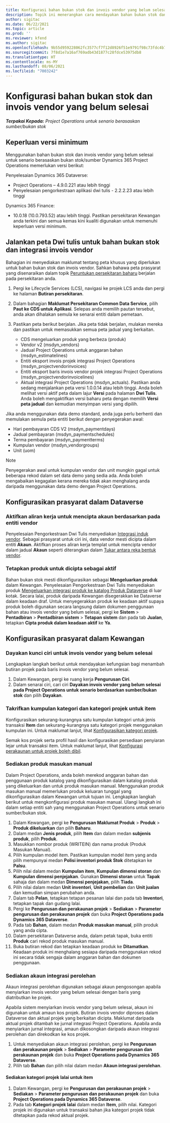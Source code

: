 ```yaml
---
title: Konfigurasi bahan bukan stok dan invois vendor yang belum selesai
description: Topik ini menerangkan cara mendayakan bahan bukan stok dan invois vendor yang belum selesai.
author: sigitac
ms.date: 06/22/2021
ms.topic: article
ms.prod: ''
ms.reviewer: kfend
ms.author: sigitac
ms.openlocfilehash: 9b55d959228062fc3577cf7f12d8926f51e9791f98c73fdc4b78251312a8a77a
ms.sourcegitcommit: 7f8d1e7a16af769adb43d1877c28fdce53975db8
ms.translationtype: HT
ms.contentlocale: ms-MY
ms.lasthandoff: 08/06/2021
ms.locfileid: "7003242"
---
```

# <a name="configure-non-stocked-materials-and-pending-vendor-invoices"></a>Konfigurasi bahan bukan stok dan invois vendor yang belum selesai

_**Terpakai Kepada:** Project Operations untuk senario berasaskan sumber/bukan stok_

## <a name="minimum-version-requirement"></a>Keperluan versi minimum

Menggunakan bahan bukan stok dan invois vendor yang belum selesai untuk senario berasaskan bukan stok/sumber Dynamics 365 Project Operations memerlukan versi berikut:

Penyelesaian Dynamics 365 Dataverse:

- Project Operations – 4.9.0.221 atau lebih tinggi
- Penyelesaian pengorkestraan aplikasi dwi tulis - 2.2.2.23 atau lebih tinggi

Dynamics 365 Finance:
- 10.0.18 (10.0.793.52) atau lebih tinggi. Pastikan persekitaran Kewangan anda terkini dan semua kemas kini kualiti digunakan untuk memenuhi keperluan versi minimum.

## <a name="run-dual-write-maps-for-non-stocked-materials-and-vendor-invoice-integration"></a>Jalankan peta Dwi tulis untuk bahan bukan stok dan integrasi invois vendor

Bahagian ini menyediakan maklumat tentang peta khusus yang diperlukan untuk bahan bukan stok dan invois vendor. Sahkan bahawa peta prasyarat yang disenaraikan dalam topik [Peruntukan persekitaran baharu](../environment/resource-provision-new-environment.md#run-project-operations-dual-write-maps) berjalan pada persekitaran anda.

1. Pergi ke Lifecycle Services (LCS), navigasi ke projek LCS anda dan pergi ke halaman **Butiran persekitaran**.
2. Dalam bahagian **Maklumat Persekitaran Common Data Service**, pilih **Paut ke CDS untuk Aplikasi**. Selepas anda memilih pautan tersebut, anda akan dihalakan semula ke senarai entiti dalam pemetaan.
3. Pastikan peta berikut berjalan. Jika peta tidak berjalan, mulakan mereka dan pastikan untuk memasukkan semua peta jadual yang berkaitan.

    - CDS mengeluarkan produk yang berbeza (produk)
    - Vendor v2 (msdyn_vendors)
    - Jadual Project Operations untuk anggaran bahan (msdyn_estimatelines)
    - Entiti eksport invois projek integrasi Project Operations (msdyn_projectvendorinvoices)
    - Entiti eksport baris invois vendor projek integrasi Project Operations (msdyn_projectvendorinvoicelines)
    - Aktual integrasi Project Operations (msdyn_actuals). Pastikan anda sedang menjalankan peta versi 1.0.0.14 atau lebih tinggi. Anda boleh melihat versi aktif peta dalam lajur **Versi** pada halaman **Dwi Tulis**. Anda boleh mengaktifkan versi baharu peta dengan memilih **Versi peta jadual** dan kemudian menyimpan versi yang dipilih.

Jika anda menggunakan data demo standard, anda juga perlu berhenti dan memulakan semula peta entiti berikut dengan penyegerakan awal:
  - Hari pembayaran CDS V2 (msdyn_paymentdays)
  - Jadual pembayaran (msdyn_paymentschedules)
  - Terma pembayaran (msdyn_paymentterms)
  - Kumpulan vendor (msdyn_vendorgroups)
  - Unit (uom)

> [!NOTE]
> Penyegerakan awal untuk kumpulan vendor dan unit mungkin gagal untuk beberapa rekod dalam set data demo yang sedia ada. Anda boleh mengabaikan kegagalan kerana mereka tidak akan menghalang anda daripada menggunakan data demo dengan Project Operations.

## <a name="configure-prerequisites-in-dataverse"></a>Konfigurasikan prasyarat dalam Dataverse

### <a name="activate-workflow-to-create-accounts-based-on-vendor-entity"></a>Aktifkan aliran kerja untuk mencipta akaun berdasarkan pada entiti vendor

Penyelesaian Pengorkestraan Dwi Tulis menyediakan [Integrasi induk vendor](/dynamics365/fin-ops-core/dev-itpro/data-entities/dual-write/vendor-mapping). Sebagai prasyarat untuk ciri ini, data vendor mesti dicipta dalam entiti **Akaun**. Aktifkan proses aliran kerja templat untuk mencipta vendor dalam jadual **Akaun** seperti diterangkan dalam [Tukar antara reka bentuk vendor](/dynamics365/fin-ops-core/dev-itpro/data-entities/dual-write/vendor-switch).

### <a name="set-products-to-be-created-as-active"></a>Tetapkan produk untuk dicipta sebagai aktif

Bahan bukan stok mesti dikonfigurasikan sebagai **Mengeluarkan produk** dalam Kewangan. Penyelesaian Pengorkestraan Dwi Tulis menyediakan produk [Mengeluarkan integrasi produk ke katalog Produk Dataverse](/dynamics365/fin-ops-core/dev-itpro/data-entities/dual-write/product-mapping) di luar kotak. Secara lalai, produk daripada Kewangan disegerakkan ke Dataverse dalam keadaan draf. Untuk menyegerakkan produk ke keadaan aktif supaya produk boleh digunakan secara langsung dalam dokumen penggunaan bahan atau invois vendor yang belum selesai, pergi ke **Sistem** > **Pentadbiran** > **Pentadbiran sistem** > **Tetapan sistem** dan pada tab **Jualan**, tetapkan **Cipta produk dalam keadaan aktif** ke **Ya**.

## <a name="configure-prerequisites-in-finance"></a>Konfigurasikan prasyarat dalam Kewangan

### <a name="enable-the-feature-key-for-pending-vendor-invoices"></a>Dayakan kunci ciri untuk invois vendor yang belum selesai

Lengkapkan langkah berikut untuk mendayakan kefungsian bagi menambah butiran projek pada baris invois vendor yang belum selesai.

1. Dalam Kewangan, pergi ke ruang kerja **Pengurusan Ciri**.
2. Dalam senarai ciri, cari ciri **Dayakan invois vendor yang belum selesai pada Project Operations untuk senario berdasarkan sumber/bukan stok** dan pilih **Dayakan**.

### <a name="define-category-groups-and-project-categories-for-items"></a>Takrifkan kumpulan kategori dan kategori projek untuk item

Konfigurasikan sekurang-kurangnya satu kumpulan kategori untuk jenis transaksi **Item** dan sekurang-kurangnya satu kategori projek menggunakan kumpulan ini. Untuk maklumat lanjut, lihat [Konfigurasikan kategori projek](../project-accounting/configure-project-categories.md#category-groups).

Semak kos projek serta profil hasil dan konfigurasikan persediaan penyiaran lejar untuk transaksi item. Untuk maklumat lanjut, lihat [Konfigurasi perakaunan untuk projek boleh dibil](../project-accounting/configure-accounting-billable-projects.md).

### <a name="set-up-a-write-in-product"></a>Sediakan produk masukan manual

Dalam Project Operations, anda boleh merekod anggaran bahan dan penggunaan produk katalog yang dikonfigurasikan dalam katalog produk yang dikeluarkan dan untuk produk masukan manual. Menggunakan produk masukan manual memerlukan produk keluaran tunggal yang dikonfigurasikan dalam Kewangan untuk tujuan ini. Lengkapkan langkah berikut untuk mengkonfigurasi produk masukan manual. Ulangi langkah ini dalam setiap entiti sah yang menggunakan Project Operations untuk senario sumber/bukan stok.

1. Dalam Kewangan, pergi ke **Pengurusan Maklumat Produk** > **Produk** > **Produk dikeluarkan** dan pilih **Baharu**.
2. Dalam medan **Jenis produk**, pilih **Item** dan dalam medan **subjenis produk**, pilih **Produk**.
3. Masukkan nombor produk (WRITEIN) dan nama produk (Produk Masukan Manual).
4. Pilih kumpulan model item. Pastikan kumpulan model item yang anda pilih mempunyai medan **Polisi inventori produk Stok** ditetapkan ke **Palsu**.
5. Pilih nilai dalam medan **Kumpulan item**, **Kumpulan dimensi storan** dan **Kumpulan dimensi penjejakan**. Gunakan **Dimensi storan** untuk **Tapak** sahaja dan dalam medan **Dimensi penjejakan**, pilih **Tiada**.
6. Pilih nilai dalam medan **Unit inventori**, **Unit pembelian** dan **Unit jualan** dan kemudian simpan perubahan anda.
7. Dalam tab **Pelan**, tetapkan tetapan pesanan lalai dan pada tab **Inventori**, tetapkan tapak dan gudang lalai.
8. Pergi ke **Pengurusan dan perakaunan projek** > **Sediakan** > **Parameter pengurusan dan perakaunan projek** dan buka **Project Operations pada Dynamics 365 Dataverse**. 
9. Pada tab **Bahan**, dalam medan **Produk masukan manual**, pilih produk yang anda cipta.
10. Dalam persekitaran Dataverse anda, dalam petak tapak, buka entiti **Produk** cari rekod produk masukan manual. 
11. Buka butiran rekod dan tetapkan keadaan produk ke **Ditamatkan**. Keadaan produk ini menghalang sesiapa daripada menggunakan rekod ini secara tidak sengaja dalam anggaran bahan dan dokumen penggunaan.

### <a name="set-up-a-procurement-integration-account"></a>Sediakan akaun integrasi perolehan

Akaun integrasi perolehan digunakan sebagai akaun pengosongan apabila menyiarkan invois vendor yang belum selesai dengan baris yang diatributkan ke projek.

Apabila sistem menyiarkan invois vendor yang belum selesai, akaun ini digunakan untuk amaun kos projek. Butiran invois vendor diproses dalam Dataverse dan aktual projek yang berkaitan dicipta. Maklumat daripada aktual projek ditambah ke jurnal integrasi Project Operations. Apabila anda menyiarkan jurnal integrasi, amaun dikosongkan daripada akaun integrasi perolehan dan direkodkan ke kos projek.

1. Untuk menyediakan akaun integrasi perolehan, pergi ke **Pengurusan dan perakaunan projek** > **Sediakan** > **Parameter pengurusan dan perakaunan projek** dan buka **Project Operations pada Dynamics 365 Dataverse**. 
2. Pilih tab **Bahan** dan pilih nilai dalam medan **Akaun integrasi perolehan**.

#### <a name="set-up-project-category-defaults-for-an-item"></a>Sediakan kategori projek lalai untuk item

1. Dalam Kewangan, pergi ke **Pengurusan dan perakaunan projek** > **Sediakan** > **Parameter pengurusan dan perakaunan projek** dan buka **Project Operations pada Dynamics 365 Dataverse**. 
2. Pada tab **Kategori projek lalai** dalam medan **Item**, pilih nilai. Kategori projek ini digunakan untuk transaksi bahan jika kategori projek tidak ditetapkan pada rekod aktual projek.
